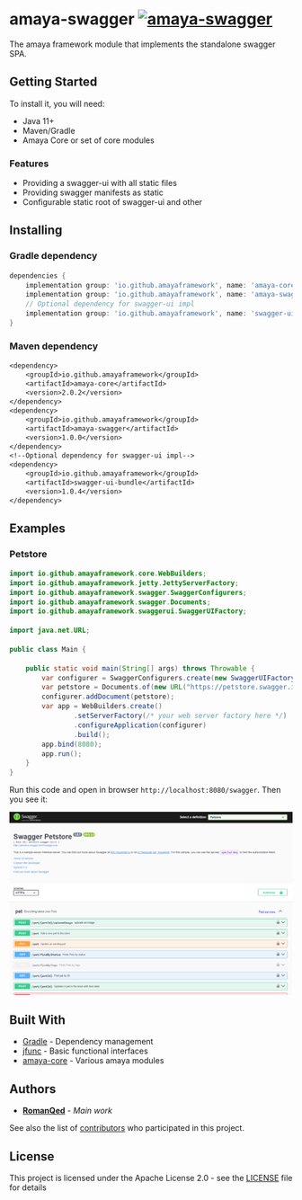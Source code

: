 # amaya-swagger [![amaya-swagger](https://img.shields.io/maven-central/v/io.github.amayaframework/amaya-swagger?color=blue)](https://repo1.maven.org/maven2/io/github/amayaframework/amaya-swagger)

The amaya framework module that implements the standalone swagger SPA.

## Getting Started

To install it, you will need:

* Java 11+
* Maven/Gradle
* Amaya Core or set of core modules

### Features

* Providing a swagger-ui with all static files
* Providing swagger manifests as static
* Configurable static root of swagger-ui and other

## Installing

### Gradle dependency

```Groovy
dependencies {
    implementation group: 'io.github.amayaframework', name: 'amaya-core', version: '2.0.2'
    implementation group: 'io.github.amayaframework', name: 'amaya-swagger', version: '1.0.0'
    // Optional dependency for swagger-ui impl
    implementation group: 'io.github.amayaframework', name: 'swagger-ui-bundle', version: '1.0.4'
}
```

### Maven dependency

```
<dependency>
    <groupId>io.github.amayaframework</groupId>
    <artifactId>amaya-core</artifactId>
    <version>2.0.2</version>
</dependency>
<dependency>
    <groupId>io.github.amayaframework</groupId>
    <artifactId>amaya-swagger</artifactId>
    <version>1.0.0</version>
</dependency>
<!--Optional dependency for swagger-ui impl-->
<dependency>
    <groupId>io.github.amayaframework</groupId>
    <artifactId>swagger-ui-bundle</artifactId>
    <version>1.0.4</version>
</dependency>
```

## Examples

### Petstore

```Java
import io.github.amayaframework.core.WebBuilders;
import io.github.amayaframework.jetty.JettyServerFactory;
import io.github.amayaframework.swagger.SwaggerConfigurers;
import io.github.amayaframework.swagger.Documents;
import io.github.amayaframework.swaggerui.SwaggerUIFactory;

import java.net.URL;

public class Main {

    public static void main(String[] args) throws Throwable {
        var configurer = SwaggerConfigurers.create(new SwaggerUIFactory());
        var petstore = Documents.of(new URL("https://petstore.swagger.io/v2/swagger.json"), "Petstore");
        configurer.addDocument(petstore);
        var app = WebBuilders.create()
                .setServerFactory(/* your web server factory here */)
                .configureApplication(configurer)
                .build();
        app.bind(8080);
        app.run();
    }
}

```

Run this code and open in browser `http://localhost:8080/swagger`. Then you see it:

![img.png](img.png)

## Built With

* [Gradle](https://gradle.org) - Dependency management
* [jfunc](https://github.com/RomanQed/jfunc) - Basic functional interfaces
* [amaya-core](https://github.com/AmayaFramework/amaya-core) - Various amaya modules

## Authors

* **[RomanQed](https://github.com/RomanQed)** - *Main work*

See also the list of [contributors](https://github.com/AmayaFramework/amaya-jetty/contributors)
who participated in this project.

## License

This project is licensed under the Apache License 2.0 - see the [LICENSE](LICENSE) file for details
